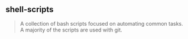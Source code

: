 ## shell-scripts

> A collection of bash scripts focused on automating common tasks.<br/>
> A majority of the scripts are used with git.<br/>
